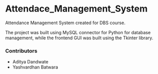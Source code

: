 # Attendace_Management_System
Attendance Management System created for DBS course.

The project was built using MySQL connector for Python for database management, while the frontend GUI was built using the Tkinter library.

### Contributors
* Aditya Dandwate
* Yashvardhan Batwara
